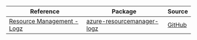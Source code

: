 | Reference | Package | Source |
|---|---|---|
|[Resource Management - Logz](resourcemanager-logz-readme.md)|[azure-resourcemanager-logz](https://repo1.maven.org/maven2/com/azure/resourcemanager/azure-resourcemanager-logz)|[GitHub](https://github.com/Azure/azure-sdk-for-java/blob/main/sdk/logz/azure-resourcemanager-logz)|
